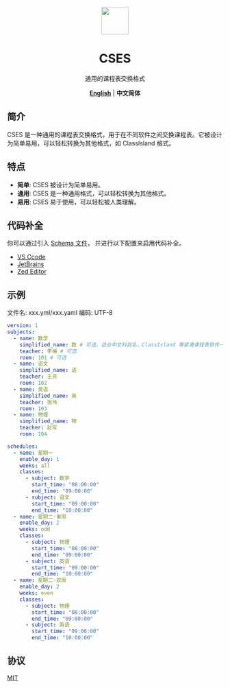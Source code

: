 
<div align="center">

<image src="http://m.qpic.cn/psc?/V51UyG6T2hLdbN0oEgHl3fEkH73KqJt7/TmEUgtj9EK6.7V8ajmQrEEsEylM*52lTktZHLze*PTbMCd2wg4o5kkEyKNVsVL9UM5xK4GLClF.TOL*ty*FnqAuxBQmobbAoJ.gYMo62EQY!/mnull&bo=wADAAAAAAAADByI!&rf=photolist&t=5" height="64"/>

# CSES

通用的课程表交换格式

[**English**](../../README.md) | **中文简体**

</div>

## 简介

CSES 是一种通用的课程表交换格式，用于在不同软件之间交换课程表。它被设计为简单易用，可以轻松转换为其他格式，如 ClassIsland 格式。

## 特点

- **简单**: CSES 被设计为简单易用。
- **通用**: CSES 是一种通用格式，可以轻松转换为其他格式。
- **易用**: CSES 易于使用，可以轻松被人类理解。

## 代码补全

你可以通过引入 [Schema 文件](https://raw.githubusercontent.com/CSES-org/CSES/refs/heads/main/cses.schema.json)，
并进行以下配置来启用代码补全。

- [VS Ccode](https://marketplace.visualstudio.com/items?itemName=redhat.vscode-yaml)
- [JetBrains](https://www.jetbrains.com/help/idea/yaml.html#use-schema-keyword)
- [Zed Editor](https://zed.dev/docs/languages/yaml#schemas)

## 示例

文件名: xxx.yml/xxx.yaml
编码: UTF-8

```yaml
version: 1
subjects:
  - name: 数学
    simplified_name: 数 # 可选，适合中文科目名，ClassIsland 等紧凑课程表软件一般需要
    teacher: 李梅 # 可选
    room: 101 # 可选
  - name: 语文
    simplified_name: 语
    teacher: 王芳
    room: 102
  - name: 英语
    simplified_name: 英
    teacher: 张伟
    room: 103
  - name: 物理
    simplified_name: 物
    teacher: 赵军
    room: 104

schedules:
  - name: 星期一
    enable_day: 1
    weeks: all
    classes:
      - subject: 数学
        start_time: "08:00:00"
        end_time: "09:00:00"
      - subject: 语文
        start_time: "09:00:00"
        end_time: "10:00:00"
  - name: 星期二-单周
    enable_day: 2
    weeks: odd
    classes:
      - subject: 物理
        start_time: "08:00:00"
        end_time: "09:00:00"
      - subject: 英语
        start_time: "09:00:00"
        end_time: "10:00:00"
  - name: 星期二-双周
    enable_day: 2
    weeks: even
    classes:
      - subject: 物理
        start_time: "08:00:00"
        end_time: "09:00:00"
      - subject: 英语
        start_time: "09:00:00"
        end_time: "10:00:00"
```

## 协议

[MIT](./LICENSE)

